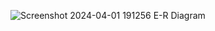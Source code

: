 ![Screenshot 2024-04-01 191256](https://github.com/uk47kumar/shopping-api/assets/95838961/b746d323-dd8b-442a-b38d-54a356904a11)
E-R Diagram
